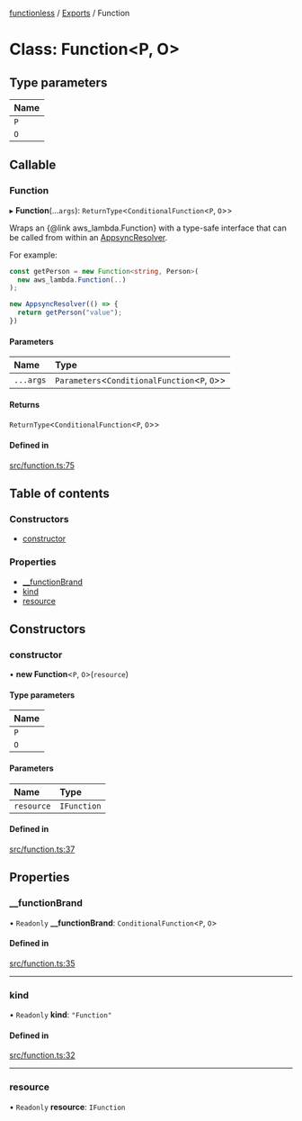 [functionless](../README.md) / [Exports](../modules.md) / Function

# Class: Function<P, O\>

## Type parameters

| Name |
| :------ |
| `P` |
| `O` |

## Callable

### Function

▸ **Function**(...`args`): `ReturnType`<`ConditionalFunction`<`P`, `O`\>\>

Wraps an {@link aws_lambda.Function} with a type-safe interface that can be
called from within an [AppsyncResolver](AppsyncResolver.md).

For example:
```ts
const getPerson = new Function<string, Person>(
  new aws_lambda.Function(..)
);

new AppsyncResolver(() => {
  return getPerson("value");
})
```

#### Parameters

| Name | Type |
| :------ | :------ |
| `...args` | `Parameters`<`ConditionalFunction`<`P`, `O`\>\> |

#### Returns

`ReturnType`<`ConditionalFunction`<`P`, `O`\>\>

#### Defined in

[src/function.ts:75](https://github.com/sam-goodwin/functionless/blob/8f02ec6/src/function.ts#L75)

## Table of contents

### Constructors

- [constructor](Function.md#constructor)

### Properties

- [\_\_functionBrand](Function.md#__functionbrand)
- [kind](Function.md#kind)
- [resource](Function.md#resource)

## Constructors

### constructor

• **new Function**<`P`, `O`\>(`resource`)

#### Type parameters

| Name |
| :------ |
| `P` |
| `O` |

#### Parameters

| Name | Type |
| :------ | :------ |
| `resource` | `IFunction` |

#### Defined in

[src/function.ts:37](https://github.com/sam-goodwin/functionless/blob/8f02ec6/src/function.ts#L37)

## Properties

### \_\_functionBrand

• `Readonly` **\_\_functionBrand**: `ConditionalFunction`<`P`, `O`\>

#### Defined in

[src/function.ts:35](https://github.com/sam-goodwin/functionless/blob/8f02ec6/src/function.ts#L35)

___

### kind

• `Readonly` **kind**: ``"Function"``

#### Defined in

[src/function.ts:32](https://github.com/sam-goodwin/functionless/blob/8f02ec6/src/function.ts#L32)

___

### resource

• `Readonly` **resource**: `IFunction`
